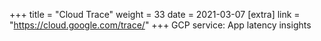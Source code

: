 +++
title = "Cloud Trace"
weight = 33
date = 2021-03-07
[extra]
link = "https://cloud.google.com/trace/"
+++
GCP service: App latency insights

